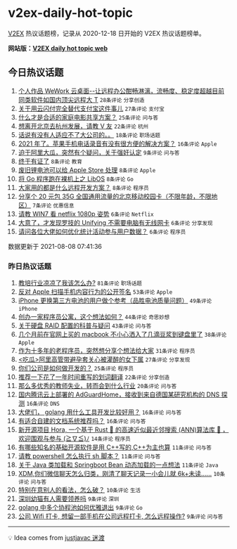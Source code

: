 # v2ex-daily-hot-topic

[V2EX](https://www.v2ex.com/) 热议话题榜，记录从 2020-12-18 日开始的 V2EX 热议话题榜单。

**网站版：[V2EX daily hot topic web](https://boojack.github.io/v2ex-daily-hot-topic-web/)**

## 今日热议话题

<!-- TODAY BEGIN -->

1. [个人作品 WeWork 云桌面--让远程办公酣畅淋漓，流畅度、稳定度超越目前同类软件如国内顶尖远程大 T](https://www.v2ex.com/t/794365) `28条评论` `分享创造`
1. [关于用云闪付完全替代支付宝这件事儿](https://www.v2ex.com/t/794382) `27条评论` `支付宝`
1. [什么才是合适的家庭电影共享方案？](https://www.v2ex.com/t/794360) `25条评论` `问与答`
1. [想离开北京去杭州发展，请教 V 友](https://www.v2ex.com/t/794384) `22条评论` `杭州`
1. [话说有没有人适应不了大公司的。。](https://www.v2ex.com/t/794392) `18条评论` `职场话题`
1. [2021 年了。苹果手机电话录音有没有很方便的解决方案？](https://www.v2ex.com/t/794353) `16条评论` `Apple`
1. [迫于阿里大瓜，突然有个疑问，关于强奸认定](https://www.v2ex.com/t/794402) `9条评论` `问与答`
1. [终于有证了](https://www.v2ex.com/t/794393) `8条评论` `教育`
1. [废旧锂电池可以给 Apple Store 处理](https://www.v2ex.com/t/794379) `8条评论` `Apple`
1. [将 Go 程序跑在裸机上之 LibOS](https://www.v2ex.com/t/794371) `8条评论` `Go`
1. [大家用的都是什么远程开发方案？](https://www.v2ex.com/t/794354) `8条评论` `程序员`
1. [分享个 20 元包 35G 全国通用流量的北京移动校园卡（不限年龄，不限地区）](https://www.v2ex.com/t/794394) `7条评论` `优惠信息`
1. [请教 WIN7 看 netflix 1080p 姿势](https://www.v2ex.com/t/794396) `6条评论` `Netflix`
1. [大意了，才发现罗技的 Unifying 不需要电脑有无线网卡](https://www.v2ex.com/t/794391) `6条评论` `分享发现`
1. [请问各位大佬如何优化统计活动参与用户数据？](https://www.v2ex.com/t/794376) `6条评论` `程序员`

数据更新于 2021-08-08 07:41:36

<!-- TODAY END -->

### 昨日热议话题

<!-- YESTERDAY BEGIN -->

1. [教培行业凉凉了我该怎么办?](https://www.v2ex.com/t/794236) `81条评论` `职场话题`
1. [反对 Apple 扫描手机内容行为的公开签名](https://www.v2ex.com/t/794268) `53条评论` `Apple`
1. [iPhone 更换第三方电池的用户做个参考（品胜电池质量问题）](https://www.v2ex.com/t/794216) `49条评论` `iPhone`
1. [创办一家程序员公寓，这个想法如何？](https://www.v2ex.com/t/794277) `44条评论` `奇思妙想`
1. [关于硬盘 RAID 配置的科普与疑问](https://www.v2ex.com/t/794221) `43条评论` `问与答`
1. [几个月前在官网上买的 macbook 不小心洒入了几滴豆浆到键盘里了](https://www.v2ex.com/t/794212) `38条评论` `Apple`
1. [作为十多年的老程序员，突然想分享个想法给大家](https://www.v2ex.com/t/794250) `31条评论` `程序员`
1. [<吃瓜>阿里高管带避孕套关心被灌醉的女下属](https://www.v2ex.com/t/794339) `27条评论` `分享发现`
1. [你们公司是如何做开发的？](https://www.v2ex.com/t/794293) `25条评论` `程序员`
1. [推荐一下花了一年时间重写的划词翻译](https://www.v2ex.com/t/794286) `22条评论` `分享创造`
1. [那么多优秀的教师失业，转而会到什么行业](https://www.v2ex.com/t/794317) `20条评论` `问与答`
1. [国内腾讯云上部署的 AdGuardHome，接收到来自德国某研究机构的 DNS 探测](https://www.v2ex.com/t/794324) `16条评论` `DNS`
1. [大佬们， golang 用什么工具开发比较好用？](https://www.v2ex.com/t/794314) `16条评论` `问与答`
1. [有适合自建的文档系统推荐吗？](https://www.v2ex.com/t/794225) `16条评论` `问与答`
1. [新开源项目 Hora, 一个基于 Rust 🦀 的高速近似最近邻搜索 (ANN)算法库 🚀 ，欢迎围观与参与 (≧∇≦)ﾉ](https://www.v2ex.com/t/794292) `14条评论` `程序员`
1. [有哪些知名的基础开源软件是用 C++写的,C++为主也算](https://www.v2ex.com/t/794342) `11条评论` `问与答`
1. [请教 powershell 怎么执行 sh 脚本？](https://www.v2ex.com/t/794289) `11条评论` `问与答`
1. [关于 Java 类加载和 Springboot Bean 动态加载的一点想法](https://www.v2ex.com/t/794288) `11条评论` `Java`
1. [XDM,你们微信聊天怎么归类，刚清了聊天记录一小会儿就 6k+未读……](https://www.v2ex.com/t/794348) `10条评论` `问与答`
1. [特别在意别人的看法，怎么破？](https://www.v2ex.com/t/794311) `10条评论` `生活`
1. [深圳幼猫有人需要领养吗](https://www.v2ex.com/t/794320) `9条评论` `深圳`
1. [golang 中多个协程池如何优雅退出](https://www.v2ex.com/t/794304) `9条评论` `Go`
1. [公司 Wifi 打卡, 想留一部手机在公司远程打卡, 怎么远程操作?](https://www.v2ex.com/t/794273) `9条评论` `问与答`

<!-- YESTERDAY END -->

---

💡 Idea comes from [justjavac 迷渡](https://github.com/justjavac/)
